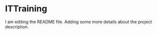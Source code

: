 # ITTraining
I am editing the README file. Adding some more details about the project description.

